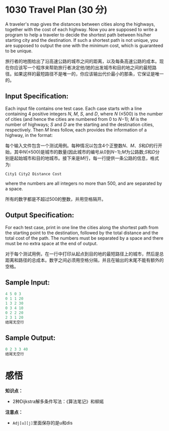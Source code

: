 # 1030 Travel Plan (30 分)

A traveler's map gives the distances between cities along the highways, together with the cost of each highway. Now you are supposed to write a program to help a traveler to decide the shortest path between his/her starting city and the destination. If such a shortest path is not unique, you are supposed to output the one with the minimum cost, which is guaranteed to be unique.

旅行者的地图给出了沿高速公路的城市之间的距离，以及每条高速公路的成本。现在你应该写一个程序来帮助旅行者决定他/她的出发城市和目的地之间的最短路径。如果这样的最短路径不是唯一的，你应该输出代价最小的那条，它保证是唯一的。

## Input Specification:

Each input file contains one test case. Each case starts with a line containing 4 positive integers *N*, *M*, *S*, and *D*, where *N* (≤500) is the number of cities (and hence the cities are numbered from 0 to *N*−1); *M* is the number of highways; *S* and *D* are the starting and the destination cities, respectively. Then *M* lines follow, each provides the information of a highway, in the format:

每个输入文件包含一个测试用例。每种情况以包含4个正整数*N*、*M*、*S*和*D*的行开始，其中*N*(≤500)是城市的数量(因此城市的编号从0到*N*−1);*M*为公路数;*S*和*D*分别是起始城市和目的地城市。接下来是*M*行，每一行提供一条公路的信息，格式为:

```
City1 City2 Distance Cost
```

where the numbers are all integers no more than 500, and are separated by a space.

所有的数字都是不超过500的整数，并用空格隔开。

## Output Specification:

For each test case, print in one line the cities along the shortest path from the starting point to the destination, followed by the total distance and the total cost of the path. The numbers must be separated by a space and there must be no extra space at the end of output.

对于每个测试用例，在一行中打印从起点到目的地的最短路径上的城市，然后是总距离和路径的总成本。数字之间必须用空格分隔，并且在输出的末尾不能有额外的空格。

## Sample Input:

```cpp
4 5 0 3
0 1 1 20
1 3 2 30
0 3 4 10
0 2 2 20
2 3 1 20
结尾无空行
```

## Sample Output:

```cpp
0 2 3 3 40
结尾无空行
```

# 感悟

**知识点：**

- 2种Dijkstra解多条件写法：《算法笔记》和柳婼

**注意点：**

- `Adj[u][j]`里面保存的是u和dis